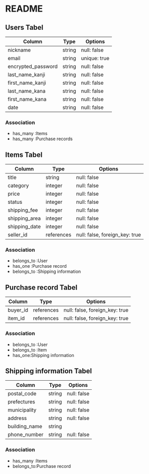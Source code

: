 # README


## Users Tabel

| Column                | Type   | Options      |
| --------------------- | ------ | ------------ |
| nickname              | string | null: false  |
| email                 | string | unique: true |
| encrypted_password    | string | null: false  |
| last_name_kanji       | string | null: false  |
| first_name_kanji      | string | null: false  |
| last_name_kana        | string | null: false  |
| first_name_kana       | string | null: false  |
| date                  | string | null: false  |

### Association
- has_many :Items
- has_many :Purchase records





## Items Tabel

| Column        | Type       | Options                        |
| ------------- | ---------- | ------------------------------ |
| title         | string     | null: false                    |
| category      | integer    | null: false                    |
| price         | integer    | null: false                    |
| status        | integer    | null: false                    |
| shipping_fee  | integer    | null: false                    |
| shipping_area | integer    | null: false                    |
| shipping_date | integer    | null: false                    |
| seller_id     | references | null: false, foreign_key: true |

### Association
- belongs_to :User
- has_one :Purchase record
- belongs_to :Shipping information





## Purchase record Tabel

| Column   | Type       | Options                        |
| -------- | ---------- | ------------------------------ |
| buyer_id | references | null: false, foreign_key: true |
| item_id  | references | null: false, foreign_key: true |

### Association
- belongs_to :User
- belongs_to :Item
- has_one:Shipping information





## Shipping information Tabel

| Column        | Type   | Options     |
| ------------- | ------ | ----------- |
| postal_code   | string | null: false |
| prefectures   | string | null: false |
| municipality  | string | null: false |
| address       | string | null: false |
| building_name | string |             |
| phone_number  | string | null: false |

### Association
- has_many :Items
- belongs_to:Purchase record
